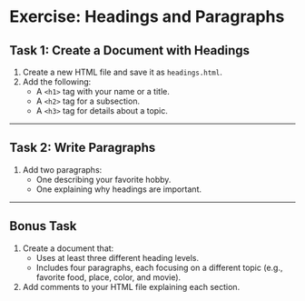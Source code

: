 # Exercise: Headings and Paragraphs

## Task 1: Create a Document with Headings
1. Create a new HTML file and save it as `headings.html`.
2. Add the following:
   - A `<h1>` tag with your name or a title.
   - A `<h2>` tag for a subsection.
   - A `<h3>` tag for details about a topic.

---

## Task 2: Write Paragraphs
1. Add two paragraphs:
   - One describing your favorite hobby.
   - One explaining why headings are important.

---

## Bonus Task
1. Create a document that:
   - Uses at least three different heading levels.
   - Includes four paragraphs, each focusing on a different topic (e.g., favorite food, place, color, and movie).
2. Add comments to your HTML file explaining each section.
